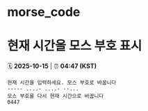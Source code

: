 # morse_code
# 현재 시간을 모스 부호 표시
<!-- MORSE_TIME_START -->
🗓️ **2025-10-15** | ⏰ **04:47 (KST)**

```
현재 시간을 입력하세요. 모스 부호로 바꿉니다
----- ....- ....- --...
모스 부호를 다시 현재 시간으로 바꿉니다
0447
```
<!-- MORSE_TIME_END -->
